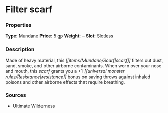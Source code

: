 ﻿---
Title: "Filter scarf"
Type: "Mundane"
Price: "5 gp"
Weight: "–"
Slot: "Slotless"
Description: |
  "Made of heavy material, this scarf filters out dust, sand, smoke, and other airborne contaminants. When worn over your nose and mouth, this scarf grants you a +1 resistance bonus on saving throws against inhaled poisons and other airborne effects that require breathing."
Sources: "['Ultimate Wilderness']"
---

# Filter scarf

### Properties

**Type:** Mundane **Price:** 5 gp **Weight:** – **Slot:** Slotless

### Description

Made of heavy material, this _[[items/Mundane/Scarf|scarf]]_ filters out dust, sand, smoke, and other airborne contaminants. When worn over your nose and mouth, this _scarf_ grants you a +1 _[[universal monster rules/Resistance|resistance]]_ bonus on saving throws against inhaled poisons and other airborne effects that require breathing.

### Sources

* Ultimate Wilderness